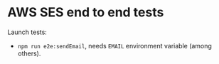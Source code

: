 # AWS SES end to end tests

Launch tests:

- `npm run e2e:sendEmail`, needs `EMAIL` environment variable (among others).
